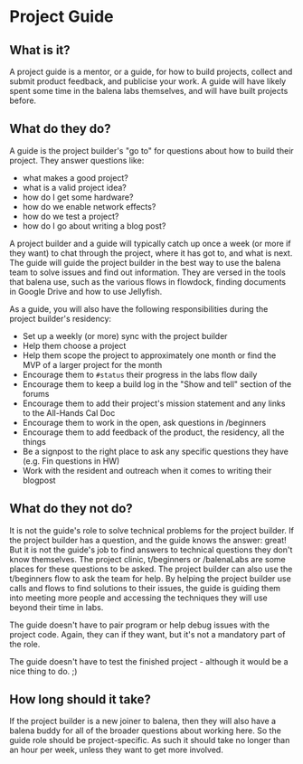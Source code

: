 # Project Guide

## What is it?

A project guide is a mentor, or a guide, for how to build projects, collect and submit product feedback, and publicise your work. A guide will have likely spent some time in the balena labs themselves, and will have built projects before.

## What do they do?

A guide is the project builder's "go to" for questions about how to build their project. They answer questions like:

* what makes a good project?
* what is a valid project idea?
* how do I get some hardware?
* how do we enable network effects?
* how do we test a project?
* how do I go about writing a blog post?

A project builder and a guide will typically catch up once a week (or more if they want) to chat through the project, where it has got to, and what is next. The guide will guide the project builder in the best way to use the balena team to solve issues and find out information. They are versed in the tools that balena use, such as the various flows in flowdock, finding documents in Google Drive and how to use Jellyfish.

As a guide, you will also have the following responsibilities during the project builder's residency:

* Set up a weekly (or more) sync with the project builder
* Help them choose a project
* Help them scope the project to approximately one month or find the MVP of a larger project for the month
* Encourage them to `#status` their progress in the labs flow daily
* Encourage them to keep a build log in the "Show and tell" section of the forums
* Encourage them to add their project's mission statement and any links to the All-Hands Cal Doc
* Encourage them to work in the open, ask questions in /beginners
* Encourage them to add feedback of the product, the residency, all the things
* Be a signpost to the right place to ask any specific questions they have (e.g. Fin questions in HW)
* Work with the resident and outreach when it comes to writing their blogpost

## What do they not do?

It is not the guide's role to solve technical problems for the project builder. If the project builder has a question, and the guide knows the answer: great! But it is not the guide's job to find answers to technical questions they don't know themselves. The project clinic, t/beginners or /balenaLabs  are some places for these questions to be asked. The project builder can also use the t/beginners flow to ask the team for help. By helping the project builder use calls and flows to find solutions to their issues, the guide is guiding them into meeting more people and accessing the techniques they will use beyond their time in labs.

The guide doesn't have to pair program or help debug issues with the project code. Again, they can if they want, but it's not a mandatory part of the role.

The guide doesn't have to test the finished project - although it would be a nice thing to do. ;)

## How long should it take?

If the project builder is a new joiner to balena, then they will also have a balena buddy for all of the broader questions about working here. So the guide role should be project-specific. As such it should take no longer than an hour per week, unless they want to get more involved.
